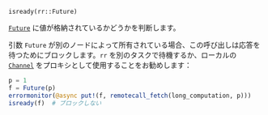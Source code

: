 ```
isready(rr::Future)
```

[`Future`](@ref) に値が格納されているかどうかを判断します。

引数 `Future` が別のノードによって所有されている場合、この呼び出しは応答を待つためにブロックします。`rr` を別のタスクで待機するか、ローカルの [`Channel`](@ref) をプロキシとして使用することをお勧めします：

```julia
p = 1
f = Future(p)
errormonitor(@async put!(f, remotecall_fetch(long_computation, p)))
isready(f)  # ブロックしない
```
